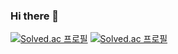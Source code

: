 ### Hi there 👋

[![Solved.ac 프로필](http://mazassumnida.wtf/api/generate_badge?boj=jorepong123)](https://solved.ac/jorepong123)
[![Solved.ac 프로필](http://mazassumnida.wtf/api/v2/generate_badge?boj=jorepong123)](https://solved.ac/jorepong123)

<!--
**jorepong/jorepong** is a ✨ _special_ ✨ repository because its `README.md` (this file) appears on your GitHub profile.

Here are some ideas to get you started:

- 🔭 I’m currently working on ...
- 🌱 I’m currently learning ...
- 👯 I’m looking to collaborate on ...
- 🤔 I’m looking for help with ...
- 💬 Ask me about ...
- 📫 How to reach me: ...
- 😄 Pronouns: ...
- ⚡ Fun fact: ...
-->
